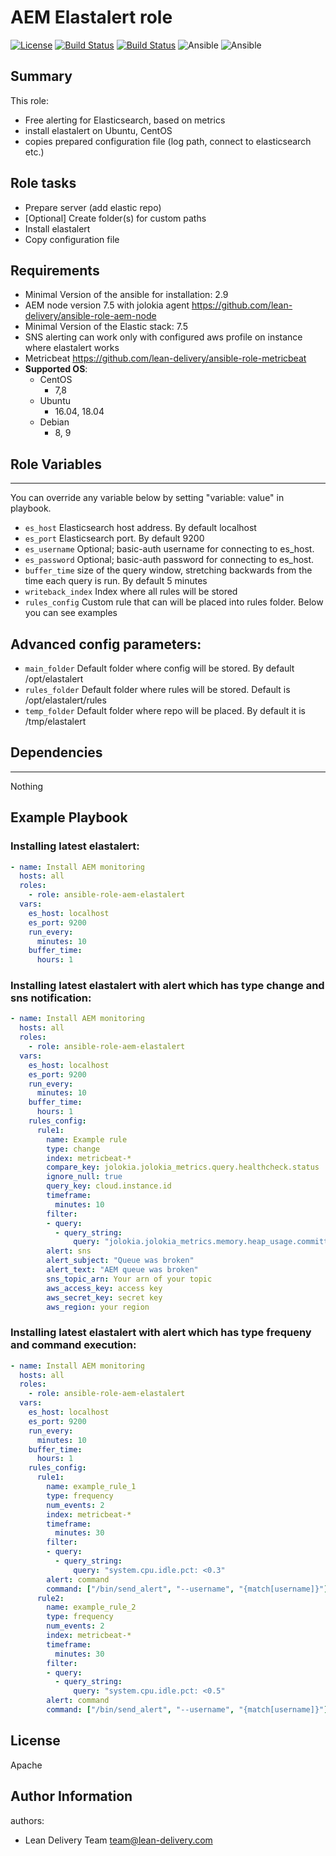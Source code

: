 AEM Elastalert role
=========
[![License](https://img.shields.io/badge/license-Apache-green.svg?style=flat)](https://raw.githubusercontent.com/lean-delivery/ansible-role-aem-elastalert/master/LICENSE)
[![Build Status](https://travis-ci.org/lean-delivery/ansible-role-aem-elastalert.svg?branch=master)](https://travis-ci.org/lean-delivery/ansible-role-aem-elastalert)
[![Build Status](https://gitlab.com/lean-delivery/ansible-role-aem-elastalert/badges/master/build.svg)](https://gitlab.com/lean-delivery/ansible-role-aem-elastalert/pipelines)
![Ansible](https://img.shields.io/ansible/role/d/38385.svg)
![Ansible](https://img.shields.io/badge/dynamic/json.svg?label=min_ansible_version&url=https%3A%2F%2Fgalaxy.ansible.com%2Fapi%2Fv1%2Froles%2F38385%2F&query=$.min_ansible_version)


## Summary


This role:
  - Free alerting for Elasticsearch, based on metrics
  - install elastalert on Ubuntu, CentOS
  - copies prepared configuration file (log path, connect to elasticsearch etc.)




Role tasks
------------


- Prepare server (add elastic repo)
- [Optional] Create folder(s) for custom paths
- Install elastalert
- Copy configuration file


Requirements
------------


- Minimal Version of the ansible for installation: 2.9
- AEM node version 7.5 with jolokia agent https://github.com/lean-delivery/ansible-role-aem-node
- Minimal Version of the Elastic stack: 7.5
- SNS alerting can work only with configured aws profile on instance where elastalert works
- Metricbeat https://github.com/lean-delivery/ansible-role-metricbeat
 - **Supported OS**:
   - CentOS
     - 7,8
   - Ubuntu
     - 16.04, 18.04
   - Debian
     - 8, 9


## Role Variables
--------------


You can override any variable below by setting "variable: value" in playbook.


- `es_host`
Elasticsearch host address. By default localhost
- `es_port`
Elasticsearch port. By default 9200
- `es_username`
Optional; basic-auth username for connecting to es_host.
- `es_password`
Optional; basic-auth password for connecting to es_host.
- `buffer_time`
size of the query window, stretching backwards from the time each query is run. By default 5 minutes
- `writeback_index`
Index where all rules will be stored
- `rules_config`
Custom rule that can will be placed into rules folder. Below you can see examples



## Advanced config parameters:


- `main_folder`
Default folder where config will be stored. By default /opt/elastalert
- `rules_folder`
Default folder where rules will be stored. Default is /opt/elastalert/rules
- `temp_folder`
Default folder where repo will be placed. By default it is /tmp/elastalert


## Dependencies
------------


Nothing


Example Playbook
----------------


### Installing latest elastalert:


```yaml
- name: Install AEM monitoring
  hosts: all
  roles:
    - role: ansible-role-aem-elastalert
  vars:
    es_host: localhost
    es_port: 9200
    run_every:
      minutes: 10
    buffer_time:
      hours: 1
```

### Installing latest elastalert with alert which has type change and sns notification:


```yaml
- name: Install AEM monitoring
  hosts: all
  roles:
    - role: ansible-role-aem-elastalert
  vars:
    es_host: localhost
    es_port: 9200
    run_every:
      minutes: 10
    buffer_time:
      hours: 1
    rules_config:
      rule1:
        name: Example rule
        type: change
        index: metricbeat-*
        compare_key: jolokia.jolokia_metrics.query.healthcheck.status
        ignore_null: true
        query_key: cloud.instance.id
        timeframe:
          minutes: 10
        filter:
        - query:
          - query_string:
              query: "jolokia.jolokia_metrics.memory.heap_usage.committed>1"
        alert: sns
        alert_subject: "Queue was broken"
        alert_text: "AEM queue was broken"
        sns_topic_arn: Your arn of your topic
        aws_access_key: access key
        aws_secret_key: secret key
        aws_region: your region
```

### Installing latest elastalert with alert which has type frequeny and command execution:


```yaml
- name: Install AEM monitoring
  hosts: all
  roles:
    - role: ansible-role-aem-elastalert
  vars:
    es_host: localhost
    es_port: 9200
    run_every:
      minutes: 10
    buffer_time:
      hours: 1
    rules_config:
      rule1:
        name: example_rule_1
        type: frequency
        num_events: 2
        index: metricbeat-*
        timeframe:
          minutes: 30
        filter:
        - query:
          - query_string:
              query: "system.cpu.idle.pct: <0.3"
        alert: command
        command: ["/bin/send_alert", "--username", "{match[username]}"]
      rule2:
        name: example_rule_2
        type: frequency
        num_events: 2
        index: metricbeat-*
        timeframe:
          minutes: 30
        filter:
        - query:
          - query_string:
              query: "system.cpu.idle.pct: <0.5"
        alert: command
        command: ["/bin/send_alert", "--username", "{match[username]}"]
```

License
-------
Apache


Author Information
------------------


authors:
  - Lean Delivery Team <team@lean-delivery.com>
